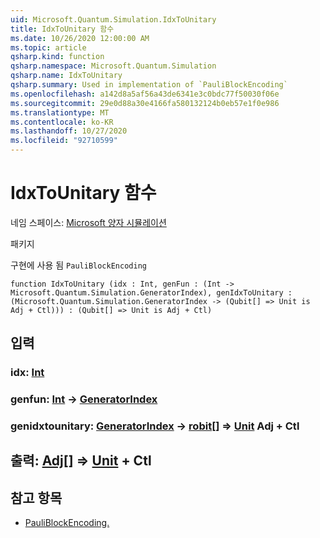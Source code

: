 ```yaml
---
uid: Microsoft.Quantum.Simulation.IdxToUnitary
title: IdxToUnitary 함수
ms.date: 10/26/2020 12:00:00 AM
ms.topic: article
qsharp.kind: function
qsharp.namespace: Microsoft.Quantum.Simulation
qsharp.name: IdxToUnitary
qsharp.summary: Used in implementation of `PauliBlockEncoding`
ms.openlocfilehash: a142d8a5af56a43de6341e3c0bdc77f50030f06e
ms.sourcegitcommit: 29e0d88a30e4166fa580132124b0eb57e1f0e986
ms.translationtype: MT
ms.contentlocale: ko-KR
ms.lasthandoff: 10/27/2020
ms.locfileid: "92710599"
---
```

# <a name="idxtounitary-function"></a>IdxToUnitary 함수

네임 스페이스: [Microsoft 양자 시뮬레이션](xref:Microsoft.Quantum.Simulation)

패키지 [](https://nuget.org/packages/)


구현에 사용 됨 `PauliBlockEncoding`

```qsharp
function IdxToUnitary (idx : Int, genFun : (Int -> Microsoft.Quantum.Simulation.GeneratorIndex), genIdxToUnitary : (Microsoft.Quantum.Simulation.GeneratorIndex -> (Qubit[] => Unit is Adj + Ctl))) : (Qubit[] => Unit is Adj + Ctl)
```


## <a name="input"></a>입력

### <a name="idx--int"></a>idx: [Int](xref:microsoft.quantum.lang-ref.int)




### <a name="genfun--int---generatorindex"></a>genfun: [Int](xref:microsoft.quantum.lang-ref.int) -> [GeneratorIndex](xref:Microsoft.Quantum.Simulation.GeneratorIndex)




### <a name="genidxtounitary--generatorindex---qubit--unit-adj--ctl"></a>genidxtounitary: [GeneratorIndex](xref:Microsoft.Quantum.Simulation.GeneratorIndex) -> [robit](xref:microsoft.quantum.lang-ref.qubit)[] => [Unit](xref:microsoft.quantum.lang-ref.unit) Adj + Ctl





## <a name="output--qubit--unit-adj--ctl"></a>출력: [Adj](xref:microsoft.quantum.lang-ref.qubit)[] => [Unit](xref:microsoft.quantum.lang-ref.unit) + Ctl



## <a name="see-also"></a>참고 항목

- [PauliBlockEncoding.](xref:Microsoft.Quantum.Simulation.PauliBlockEncoding)